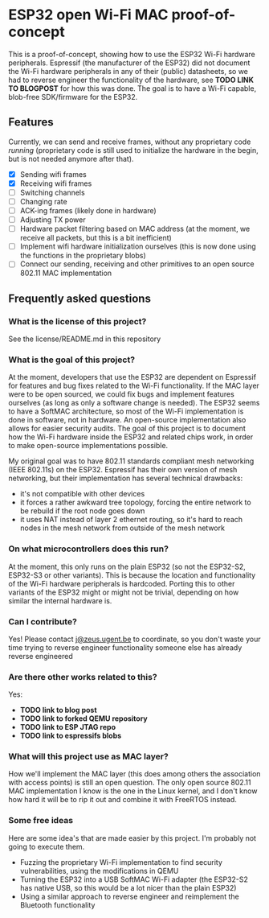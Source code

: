 # ESP32 open Wi-Fi MAC proof-of-concept

This is a proof-of-concept, showing how to use the ESP32 Wi-Fi hardware peripherals. Espressif (the manufacturer of the ESP32) did not document the Wi-Fi hardware peripherals in any of their (public) datasheets, so we had to reverse engineer the functionality of the hardware, see **TODO LINK TO BLOGPOST** for how this was done. The goal is to have a Wi-Fi capable, blob-free SDK/firmware for the ESP32.

## Features

Currently, we can send and receive frames, without any proprietary code *running* (proprietary code is still used to initialize the hardware in the begin, but is not needed anymore after that).

- [X] Sending wifi frames
- [X] Receiving wifi frames
- [ ] Switching channels
- [ ] Changing rate
- [ ] ACK-ing frames (likely done in hardware)
- [ ] Adjusting TX power
- [ ] Hardware packet filtering based on MAC address (at the moment, we receive all packets, but this is a bit inefficient)
- [ ] Implement wifi hardware initialization ourselves (this is now done using the functions in the proprietary blobs)
- [ ] Connect our sending, receiving and other primitives to an open source 802.11 MAC implementation

## Frequently asked questions

### What is the license of this project?

See the license/README.md in this repository

### What is the goal of this project?

At the moment, developers that use the ESP32 are dependent on Espressif for features and bug fixes related to the Wi-Fi functionality. If the MAC layer were to be open sourced, we could fix bugs and implement features ourselves (as long as only a software change is needed). The ESP32 seems to have a SoftMAC architecture, so most of the Wi-Fi implementation is done in software, not in hardware. An open-source implementation also allows for easier security audits. The goal of this project is to document how the Wi-Fi hardware inside the ESP32 and related chips work, in order to make open-source implementations possible.

My original goal was to have 802.11 standards compliant mesh networking (IEEE 802.11s) on the ESP32. Espressif has their own version of mesh networking, but their implementation has several technical drawbacks:

- it's not compatible with other devices
- it forces a rather awkward tree topology, forcing the entire network to be rebuild if the root node goes down
- it uses NAT instead of layer 2 ethernet routing, so it's hard to reach nodes in the mesh network from outside of the mesh network

### On what microcontrollers does this run?

At the moment, this only runs on the plain ESP32 (so not the ESP32-S2, ESP32-S3 or other variants). This is because 
the location and functionality of the Wi-Fi hardware peripherals is hardcoded. Porting this to other variants of the
ESP32 might or might not be trivial, depending on how similar the internal hardware is.

### Can I contribute?

Yes! Please contact j@zeus.ugent.be to coordinate, so you don't waste your time trying to reverse engineer functionality someone else has already reverse engineered

### Are there other works related to this?

Yes:

- **TODO link to blog post**
- **TODO link to forked QEMU repository**
- **TODO link to ESP JTAG repo**
- **TODO link to espressifs blobs**

### What will this project use as MAC layer?

How we'll implement the MAC layer (this does among others the association with access points) is still an open question. The only open source 802.11 MAC implementation I know is the one in the Linux kernel, and I don't know how hard it will be to rip it out and combine it with FreeRTOS instead.

### Some free ideas

Here are some idea's that are made easier by this project. I'm probably not going to execute them.

- Fuzzing the proprietary Wi-Fi implementation to find security vulnerabilities, using the modifications in QEMU
- Turning the ESP32 into a USB SoftMAC Wi-Fi adapter (the ESP32-S2 has native USB, so this would be a lot nicer than the plain ESP32)
- Using a similar approach to reverse engineer and reimplement the Bluetooth functionality
